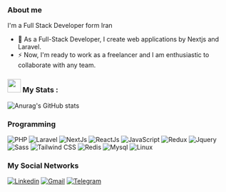 ### About me

I'm a Full Stack Developer form Iran

- 🔭 As a Full-Stack Developer, I create web applications by Nextjs and Laravel.
- ⚡ Now, I'm ready to work as a freelancer and I am enthusiastic to collaborate with any team.

### <img src="https://media.giphy.com/media/WUlplcMpOCEmTGBtBW/giphy.gif" width="30"> My Stats :

![Anurag's GitHub stats](https://github-readme-stats.vercel.app/api?username=mhmd-bagha&show_icons=true&theme=onedark)

### Programming

![PHP](https://img.shields.io/badge/PHP-777BB4?logo=PHP&logoColor=white&style=for-the-badge)
![Laravel](https://img.shields.io/badge/Laravel-F22B1E?logo=Laravel&logoColor=white&style=for-the-badge)
![NextJs](https://img.shields.io/badge/Next-000000?logo=Nextjs&logoColor=white&style=for-the-badge)
![ReactJs](https://img.shields.io/badge/React-61DAFB?logo=React&logoColor=black&style=for-the-badge)
![JavaScript](https://img.shields.io/badge/JavaScript-F7DF1E?logo=JavaScript&logoColor=black&style=for-the-badge)
![Redux](https://img.shields.io/badge/Redux-7147b2?logo=Redux&logoColor=white&style=for-the-badge)
![Jquery](https://img.shields.io/badge/Jquery-1C2C38?logo=Jquery&logoColor=blue&style=for-the-badge)
![Sass](https://img.shields.io/badge/Sass-272A32?logo=Sass&logoColor=pink&style=for-the-badge)
![Tailwind CSS](https://img.shields.io/badge/Tailwind&nbsp;CSS-06B6D4?logo=TailwindCSS&logoColor=white&style=for-the-badge)
![Redis](https://img.shields.io/badge/Redis-272A32?logo=Redis&logoColor=red&style=for-the-badge)
![Mysql](https://img.shields.io/badge/Mysql-417399?logo=Mysql&logoColor=white&style=for-the-badge)
![Linux](https://img.shields.io/badge/Linux-4C2DA9?logo=Linux&logoColor=white&style=for-the-badge)

### My Social Networks

[![Linkedin](https://img.shields.io/badge/LinkedIn-0A66C2?logo=Linkedin&logoColor=white&style=for-the-badge)](https://www.linkedin.com/in/ebrahimi-bagha)
[![Gmail](https://img.shields.io/badge/Gmail-EA4335?logo=Gmail&logoColor=white&style=for-the-badge)](mailto:mabrahimibagha@gmail.com)
[![Telegram](https://img.shields.io/badge/Telegram-229ED9?logo=Telegram&logoColor=white&style=for-the-badge)](https://t.me/mhmddev2021)
